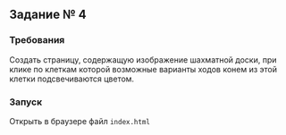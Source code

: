 ## Задание № 4

### Требования

Создать страницу, содержащую изображение шахматной доски, при клике по клеткам которой возможные варианты ходов конем из этой клетки подсвечиваются цветом.

### Запуск

Открыть в браузере файл `index.html`
